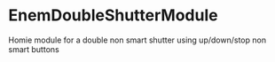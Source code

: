 # EnemDoubleShutterModule
Homie module for a double non smart shutter using up/down/stop non smart buttons
